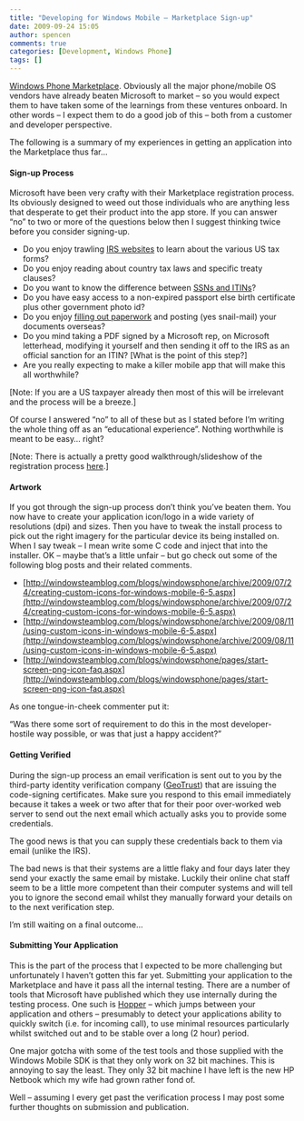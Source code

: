 ```yaml
---
title: "Developing for Windows Mobile – Marketplace Sign-up"
date: 2009-09-24 15:05
author: spencen
comments: true
categories: [Development, Windows Phone]
tags: []
---
```


[Windows Phone Marketplace](http://developer.windowsmobile.com/Marketplace.aspx). Obviously all the major phone/mobile OS vendors have already beaten Microsoft to market – so you would expect them to have taken some of the learnings from these ventures onboard. In other words – I expect them to do a good job of this – both from a customer and developer perspective.
  

The following is a summary of my experiences in getting an application into the Marketplace thus far… 
  

#### Sign-up Process

  

Microsoft have been very crafty with their Marketplace registration process. Its obviously designed to weed out those individuals who are anything less that desperate to get their product into the app store. If you can answer “no” to two or more of the questions below then I suggest thinking twice before you consider signing-up.
  

*   Do you enjoy trawling [IRS websites](http://www.irs.gov/individuals/article/0,,id=96287,00.html) to learn about the various US tax forms? 
*   Do you enjoy reading about country tax laws and specific treaty clauses? 
*   Do you want to know the difference between [SSNs and ITINs](http://www.irs.gov/individuals/article/0,,id=96287,00.html#how)? 
*   Do you have easy access to a non-expired passport else birth certificate plus other government photo id? 
*   Do you enjoy [filling out paperwork](http://www.irs.gov/pub/irs-pdf/fw7.pdf) and posting (yes snail-mail) your documents overseas? 
*   Do you mind taking a PDF signed by a Microsoft rep, on Microsoft letterhead, modifying it yourself and then sending it off to the IRS as an official sanction for an ITIN? [What is the point of this step?] 
*   Are you really expecting to make a killer mobile app that will make this all worthwhile?   

[Note: If you are a US taxpayer already then most of this will be irrelevant and the process will be a breeze.]
  

Of course I answered “no” to all of these but as I stated before I’m writing the whole thing off as an “educational experience”. Nothing worthwhile is meant to be easy… right?
  

[Note: There is actually a pretty good walkthrough/slideshow of the registration process [here](http://www.slideshare.net/mymobilehome/windows-marketplacefor-mobile-developer-registration-walk-through-081209-pr).]
  

#### Artwork

  

If you got through the sign-up process don’t think you’ve beaten them. You now have to create your application icon/logo in a wide variety of resolutions (dpi) and sizes. Then you have to tweak the install process to pick out the right imagery for the particular device its being installed on. When I say tweak – I mean write some C code and inject that into the installer. OK – maybe that’s a little unfair – but go check out some of the following blog posts and their related comments.
  

*   [http://windowsteamblog.com/blogs/windowsphone/archive/2009/07/24/creating-custom-icons-for-windows-mobile-6-5.aspx](http://windowsteamblog.com/blogs/windowsphone/archive/2009/07/24/creating-custom-icons-for-windows-mobile-6-5.aspx) 
*   [http://windowsteamblog.com/blogs/windowsphone/archive/2009/08/11/using-custom-icons-in-windows-mobile-6-5.aspx](http://windowsteamblog.com/blogs/windowsphone/archive/2009/08/11/using-custom-icons-in-windows-mobile-6-5.aspx) 
*   [http://windowsteamblog.com/blogs/windowsphone/pages/start-screen-png-icon-faq.aspx](http://windowsteamblog.com/blogs/windowsphone/pages/start-screen-png-icon-faq.aspx)   

As one tongue-in-cheek commenter put it:
  

>   

“Was there some sort of requirement to do this in the most developer-hostile way possible, or was that just a happy accident?”
 

  

#### Getting Verified

  

During the sign-up process an email verification is sent out to you by the third-party identity verification company ([GeoTrust](http://www.geotrust.com)) that are issuing the code-signing certificates. Make sure you respond to this email immediately because it takes a week or two after that for their poor over-worked web server to send out the next email which actually asks you to provide some credentials.
  

The good news is that you can supply these credentials back to them via email (unlike the IRS).
  

The bad news is that their systems are a little flaky and four days later they send your exactly the same email by mistake. Luckily their online chat staff seem to be a little more competent than their computer systems and will tell you to ignore the second email whilst they manually forward your details on to the next verification step.
  

I’m still waiting on a final outcome…
  

#### 

  

#### Submitting Your Application

  

This is the part of the process that I expected to be more challenging but unfortunately I haven’t gotten this far yet. Submitting your application to the Marketplace and have it pass all the internal testing. There are a number of tools that Microsoft have published which they use internally during the testing process. One such is [Hopper](http://msdn.microsoft.com/en-us/library/bb158517.aspx) – which jumps between your application and others – presumably to detect your applications ability to quickly switch (i.e. for incoming call), to use minimal resources particularly whilst switched out and to be stable over a long (2 hour) period.
  

One major gotcha with some of the test tools and those supplied with the Windows Mobile SDK is that they only work on 32 bit machines. This is annoying to say the least. They only 32 bit machine I have left is the new HP Netbook which my wife had grown rather fond of.
  

Well – assuming I every get past the verification process I may post some further thoughts on submission and publication.


